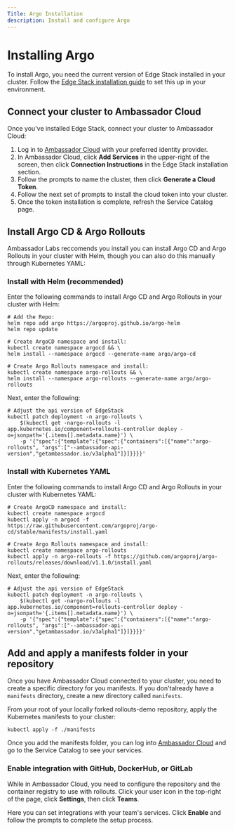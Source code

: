 ```yaml
---
Title: Argo Installation
description: Install and configure Argo
---
```


# Installing Argo

To install Argo, you need the current version of Edge Stack installed in your cluster. Follow the [Edge Stack installation guide](../../run/latest/install-edge-stack) to set this up in your environment.

## Connect your cluster to Ambassador Cloud

Once you've installed Edge Stack, connect your cluster to Ambassador Cloud:

1. Log in to [Ambassador Cloud](https://app.getambassador.io/cloud/) with your preferred identity provider.
2. In Ambassador Cloud, click **Add Services** in the upper-right of the screen, then click **Connection Instructions** in the Edge Stack installation section.
3. Follow the prompts to name the cluster, then click **Generate a Cloud Token**.
4. Follow the next set of prompts to install the cloud token into your cluster.
5. Once the token installation is complete, refresh the Service Catalog page.

## Install Argo CD & Argo Rollouts

Ambassador Labs reccomends you install you can install Argo CD and Argo Rollouts in your cluster with Helm, though you can also do this manually through Kubernetes YAML: 

### Install with Helm (recommended)

Enter the following commands to install Argo CD and Argo Rollouts in your cluster with Helm:

```shell
# Add the Repo:
helm repo add argo https://argoproj.github.io/argo-helm
helm repo update

# Create ArgoCD namespace and install:
kubectl create namespace argocd && \
helm install --namespace argocd --generate-name argo/argo-cd

# Create Argo Rollouts namespace and install:
kubectl create namespace argo-rollouts && \
helm install --namespace argo-rollouts --generate-name argo/argo-rollouts
```

Next, enter the following:

```shell
# Adjust the api version of EdgeStack
kubectl patch deployment -n argo-rollouts \
    $(kubectl get -nargo-rollouts -l app.kubernetes.io/component=rollouts-controller deploy -o=jsonpath='{.items[].metadata.name}') \
    -p '{"spec":{"template":{"spec":{"containers":[{"name":"argo-rollouts", "args":["--ambassador-api-version","getambassador.io/v3alpha1"]}]}}}}'
```

### Install with Kubernetes YAML

Enter the following commands to install Argo CD and Argo Rollouts in your cluster with Kubernetes YAML:

```shell
# Create ArgoCD namespace and install:
kubectl create namespace argocd
kubectl apply -n argocd -f https://raw.githubusercontent.com/argoproj/argo-cd/stable/manifests/install.yaml

# Create Argo Rollouts namespace and install:
kubectl create namespace argo-rollouts
kubectl apply -n argo-rollouts -f https://github.com/argoproj/argo-rollouts/releases/download/v1.1.0/install.yaml

```

Next, enter the following:

```shell
# Adjust the api version of EdgeStack
kubectl patch deployment -n argo-rollouts \
    $(kubectl get -nargo-rollouts -l app.kubernetes.io/component=rollouts-controller deploy -o=jsonpath='{.items[].metadata.name}') \
    -p '{"spec":{"template":{"spec":{"containers":[{"name":"argo-rollouts", "args":["--ambassador-api-version","getambassador.io/v3alpha1"]}]}}}}'
```

## Add and apply a manifests folder in your repository

Once you have Ambassador Cloud connected to your cluster, you need to create a specific directory for you manifests. If you don'talready have a `manifests` directory, create a new directory called `manifests`. 

From your root of your locally forked rollouts-demo repository, apply the Kubernetes manifests to your cluster:

```
kubectl apply -f ./manifests
```

Once you add the manifests folder, you can log into [Ambassador Cloud](https://app.getambassador.io/cloud/services/) and go to the Service Catalog to see your services. 

### Enable integration with GitHub, DockerHub, or GitLab

While in Ambassador Cloud, you need to configure the repository and the container registry to use with rollouts. Click your user icon in the top-right of the page, click **Settings**, then click **Teams**.

Here you can set integrations with your team's services. Click **Enable** and follow the prompts to complete the setup process.
